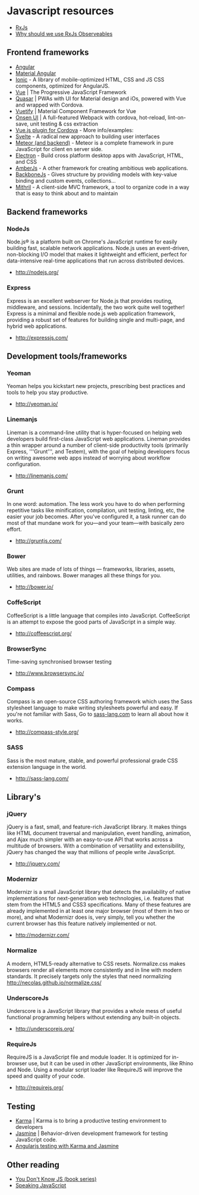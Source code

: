 
# Javascript resources

* [RxJs](http://reactivex.io/rxjs)
* [Why should we use RxJs Observeables](https://x-team.com/blog/rxjs-observables/)

## Frontend frameworks

* [Angular](angular.io)
 * [Material Angular](https://material.angular.io/)
* [Ionic](https://ionicframework.com/docs/) - A library of mobile-optimized HTML, CSS and JS CSS components, optimized for AngularJS.
* [Vue](https://vuejs.org/) | The Progressive JavaScript Framework
 * [Quasar](http://quasar-framework.org/) | PWAs with UI for Material design and iOs, powered with Vue and wrapped with Cordova.
 * [Vuetify](https://vuetifyjs.com/) | Material Component Framework for Vue
 * [Onsen UI](https://github.com/OnsenUI/vue-cordova-webpack) | A full-featured Webpack with cordova, hot-reload, lint-on-save, unit testing & css extraction
 * [Vue.js plugin for Cordova](https://github.com/kartsims/vue-cordova) - More info/examples:
* [Svelte](https://svelte.dev/) - A radical new approach to building user interfaces
* [Meteor (and backend)](https://www.meteor.com/) - Meteor is a complete framework in pure JavaScript for client en server side.
* [Electron](https://electronjs.org/) - Build cross platform desktop apps with JavaScript, HTML, and CSS
* [AmberJs](http://emberjs.com/) - A other framework for creating ambitious web applications.
* [BackboneJs](http://backbonejs.org/) - Gives structure by providing models with key-value binding and custom events, collections...
* [Mithril](https://mithril.js.org/) - A client-side MVC framework, a tool to organize code in a way that is easy to think about and to maintain


## Backend frameworks

### NodeJs
Node.js® is a platform built on Chrome's JavaScript runtime for easily building fast, scalable network applications. Node.js uses an event-driven, non-blocking I/O model that makes it lightweight and efficient, perfect for data-intensive real-time applications that run across distributed devices.
* <http://nodejs.org/>

### Express
Express is an excellent webserver for Node.js that provides routing, middleware, and sessions. Incidentally, the two work quite well together! Express is a minimal and flexible node.js web application framework, providing a robust set of features for building single and multi-page, and hybrid web applications.
* <http://expressjs.com/>

## Development tools/frameworks

### Yeoman
Yeoman helps you kickstart new projects, prescribing best practices and tools to help you stay productive.
* <http://yeoman.io/>

### Linemanjs
Lineman is a command-line utility that is hyper-focused on helping web developers build first-class JavaScript web applications.
Lineman provides a thin wrapper around a number of client-side productivity tools (primarily Express, '''Grunt''', and Testem), with the goal of helping developers focus on writing awesome web apps instead of worrying about workflow configuration.
* <http://linemanjs.com/>

### Grunt
In one word: automation. The less work you have to do when performing repetitive tasks like minification, compilation, unit testing, linting, etc, the easier your job becomes. After you've configured it, a task runner can do most of that mundane work for you—and your team—with basically zero effort.
* <http://gruntjs.com/>

### Bower
Web sites are made of lots of things — frameworks, libraries, assets, utilities, and rainbows. Bower manages all these things for you.
* <http://bower.io/>

### CoffeScript
CoffeeScript is a little language that compiles into JavaScript. CoffeeScript is an attempt to expose the good parts of JavaScript in a simple way.
* <http://coffeescript.org/>

### BrowserSync
Time-saving synchronised browser testing
* <http://www.browsersync.io/>

### Compass
Compass is an open-source CSS authoring framework which uses the Sass stylesheet language to make writing stylesheets powerful and easy. If you're not familiar with Sass, Go to [sass-lang.com](http://sass-lang.com/) to learn all about how it works.
* <http://compass-style.org/>

### SASS
Sass is the most mature, stable, and powerful professional grade CSS extension language in the world.
* <http://sass-lang.com/>

## Library's

### jQuery
jQuery is a fast, small, and feature-rich JavaScript library. It makes things like HTML document traversal and manipulation, event handling, animation, and Ajax much simpler with an easy-to-use API that works across a multitude of browsers. With a combination of versatility and extensibility, jQuery has changed the way that millions of people write JavaScript.
* <http://jquery.com/>

### Modernizr
Modernizr is a small JavaScript library that detects the availability of native implementations for next-generation web technologies, i.e. features that stem from the HTML5 and CSS3 specifications. Many of these features are already implemented in at least one major browser (most of them in two or more), and what Modernizr does is, very simply, tell you whether the current browser has this feature natively implemented or not.
* <http://modernizr.com/>

### Normalize
A modern, HTML5-ready alternative to CSS resets.
Normalize.css makes browsers render all elements more consistently and in line with modern standards. It precisely targets only the styles that need normalizing
<http://necolas.github.io/normalize.css/>

### UnderscoreJs
Underscore is a JavaScript library that provides a whole mess of useful functional programming helpers without extending any built-in objects.
* <http://underscorejs.org/>

### RequireJs
RequireJS is a JavaScript file and module loader. It is optimized for in-browser use, but it can be used in other JavaScript environments, like Rhino and Node. Using a modular script loader like RequireJS will improve the speed and quality of your code.
* <http://requirejs.org/>

## Testing

* [Karma](http://karma-runner.github.io/) | Karma is to bring a productive testing environment to developers
* [Jasmine](http://jasmine.github.io/) | Behavior-driven development framework for testing JavaScript code. 
* [Angularjs testing with Karma and Jasmine](http://www.tuesdaydeveloper.com/2013/06/angularjs-testing-with-karma-and-jasmine/)

## Other reading

* [You Don't Know JS (book series)](https://github.com/getify/You-Dont-Know-JS)
* [Speaking JavaScript](http://speakingjs.com/es5/index.html)

